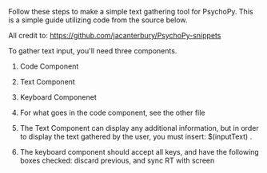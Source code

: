 Follow these steps to make a simple text gathering tool for PsychoPy. This is a simple guide utilizing code from the source below.

All credit to: https://github.com/jacanterbury/PsychoPy-snippets

To gather text input, you'll need three components.
1) Code Component
2) Text Component
3) Keyboard Componenet

1) For what goes in the code component, see the other file
2) The Text Component can display any additional information, but in order to display the text gathered by the user, you must insert:
$(inputText) .
3) The keyboard component should accept all keys, and have the following boxes checked: discard previous, and sync RT with screen

